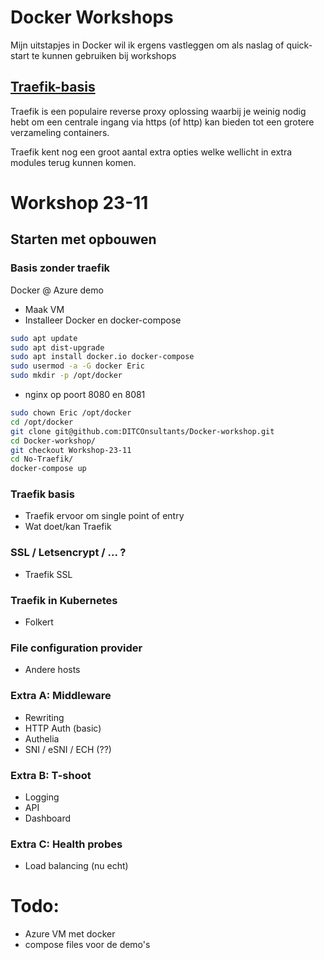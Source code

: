 # Docker Workshops
Mijn uitstapjes in Docker wil ik ergens vastleggen om als naslag of quick-start te kunnen gebruiken bij workshops

## [Traefik-basis](Traefik-basis/README.md)
Traefik is een populaire reverse proxy oplossing waarbij je weinig nodig hebt om een centrale ingang via https (of http) kan bieden tot een grotere verzameling containers. 

Traefik kent nog een groot aantal extra opties welke wellicht in extra modules terug kunnen komen.

# Workshop 23-11
## Starten met opbouwen

### Basis zonder traefik
Docker @ Azure demo
- Maak VM
- Installeer Docker en docker-compose
```bash
sudo apt update
sudo apt dist-upgrade
sudo apt install docker.io docker-compose
sudo usermod -a -G docker Eric
sudo mkdir -p /opt/docker
```
- nginx op poort 8080 en 8081
```bash
sudo chown Eric /opt/docker
cd /opt/docker
git clone git@github.com:DITCOnsultants/Docker-workshop.git
cd Docker-workshop/
git checkout Workshop-23-11 
cd No-Traefik/
docker-compose up
```

### Traefik basis
- Traefik ervoor om single point of entry
- Wat doet/kan Traefik

### SSL / Letsencrypt / ... ?
- Traefik SSL

### Traefik in Kubernetes
- Folkert <insert github link>

### File configuration provider
- Andere hosts



### Extra A: Middleware
- Rewriting
- HTTP Auth (basic)
- Authelia
- SNI / eSNI / ECH (??)

### Extra B: T-shoot
- Logging
- API
- Dashboard

### Extra C: Health probes
- Load balancing (nu echt)

# Todo:
- Azure VM met docker
- compose files voor de demo's
